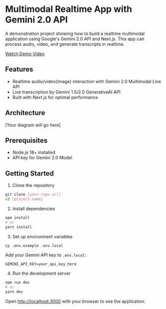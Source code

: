 # Multimodal Realtime App with Gemini 2.0 API

A demonstration project showing how to build a realtime multimodal application using Google's Gemini 2.0 API and Next.js. This app can process audio, video, and generate transcripts in realtime.

[Watch Demo Video](https://youtu.be/YUfer6xyExY)

## Features

- Realtime audio/video(image) interaction with Gemini 2.0 Multimodal Live API
- Live transcription by Gemini 1.5/2.0 GenerativeAI API
- Built with Next.js for optimal performance

## Architecture

[Your diagram will go here]

## Prerequisites

- Node.js 18+ installed
- API key for Gemini 2.0 Model

## Getting Started

1. Clone the repository
```bash
git clone [your-repo-url]
cd [project-name]
```

2. Install dependencies
```bash
npm install
# or
yarn install
```

3. Set up environment variables
```bash
cp .env.example .env.local
```
Add your Gemini API key to `.env.local`:
```
GEMINI_API_KEY=your_api_key_here
```

4. Run the development server
```bash
npm run dev
# or
yarn dev
```

Open [http://localhost:3000](http://localhost:3000) with your browser to see the application.


